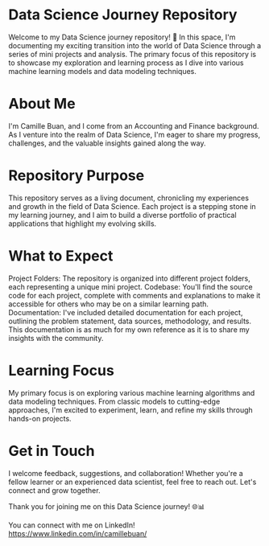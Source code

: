 # Data Science Journey Repository

Welcome to my Data Science journey repository! 🚀 In this space, I'm documenting my exciting transition into the world of Data Science through a series of mini projects and analysis. The primary focus of this repository is to showcase my exploration and learning process as I dive into various machine learning models and data modeling techniques.

# About Me

I'm Camille Buan, and I come from an Accounting and Finance background. As I venture into the realm of Data Science, I'm eager to share my progress, challenges, and the valuable insights gained along the way.

# Repository Purpose

This repository serves as a living document, chronicling my experiences and growth in the field of Data Science. Each project is a stepping stone in my learning journey, and I aim to build a diverse portfolio of practical applications that highlight my evolving skills.

# What to Expect

Project Folders: The repository is organized into different project folders, each representing a unique mini project.
Codebase: You'll find the source code for each project, complete with comments and explanations to make it accessible for others who may be on a similar learning path.
Documentation: I've included detailed documentation for each project, outlining the problem statement, data sources, methodology, and results. This documentation is as much for my own reference as it is to share my insights with the community.

# Learning Focus

My primary focus is on exploring various machine learning algorithms and data modeling techniques. From classic models to cutting-edge approaches, I'm excited to experiment, learn, and refine my skills through hands-on projects.

# Get in Touch

I welcome feedback, suggestions, and collaboration! Whether you're a fellow learner or an experienced data scientist, feel free to reach out. Let's connect and grow together.

Thank you for joining me on this Data Science journey! 🌐📊

You can connect with me on LinkedIn! https://www.linkedin.com/in/camillebuan/
